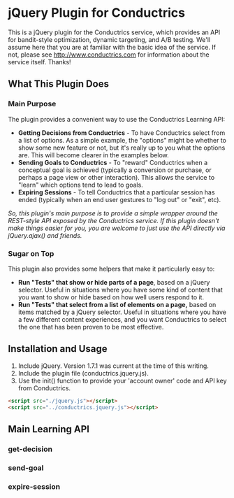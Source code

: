 # jQuery Plugin for Conductrics

This is a jQuery plugin for the Conductrics service, which provides an API for bandit-style optimization, dynamic targeting, and A/B testing. We'll assume here that you are at familiar with the basic idea of the service. If not, please see http://www.conductrics.com for information about the service itself. Thanks!

## What This Plugin Does

### Main Purpose
The plugin provides a convenient way to use the Conductrics Learning API:

+ **Getting Decisions from Conductrics** - To have Conductrics select from a list of options. As a simple example, the "options" might be whether to show some new feature or not, but it's really up to you what the options are. This will become clearer in the examples below.
+ **Sending Goals to Conductrics** - To "reward" Conductrics when a conceptual goal is achieved (typically a conversion or purchase, or perhaps a page view or other interaction). This allows the service to "learn" which options tend to lead to goals. 
+ **Expiring Sessions** - To tell Conductrics that a particular session has ended (typically when an end user gestures to "log out" or "exit", etc).

*So, this plugin's main purpose is to provide a simple wrapper around the REST-style API exposed by the Conductrics service. If this plugin doesn't make things easier for you, you are welcome to just use the API directly via jQuery.ajax() and friends.*

### Sugar on Top
This plugin also provides some helpers that make it particularly easy to:

+ **Run "Tests" that show or hide parts of a page**, based on a jQuery selector. Useful in situations where you have some kind of content that you want to show or hide based on how well users respond to it.
+ **Run "Tests" that select from a list of elements on a page,** based on items matched by a jQuery selector. Useful in situations where you have a few different content experiences, and you want Conductrics to select the one that has been proven to be most effective.

## Installation and Usage

1. Include jQuery. Version 1.7.1 was current at the time of this writing.
2. Include the plugin file (conductrics.jquery.js).
3. Use the init() function to provide your 'account owner' code and API key from Conductrics.

```html
<script src="./jquery.js"></script>
<script src="../conductrics.jquery.js"></script>
```

## Main Learning API

### get-decision

### send-goal

### expire-session